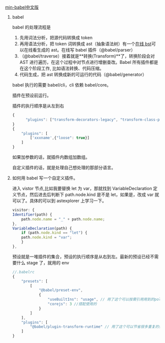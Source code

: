 [min-babel中文版](https://github.com/YongzeYao/the-super-tiny-compiler-CN/blob/master/the-super-tiny-compiler.js)

1. babel

   babel 的处理流程是

   1. 先用词法分析，把源代码转换成 token
   2. 再用语法分析，把 token 词转换成 ast（抽象语法树）有一个[在线 bst](https://astexplorer.net/)可以在线看生成的 ast。在线写 babel 插件（@babel/parser）
   3. （@babel/traverse）接着就是**转换(Transform)**了，转换阶段会对 AST 进行遍历，在这个过程中对节点进行增删查改。Babel 所有插件都是在这个阶段工作, 比如语法转换、代码压缩。
   4. 代码生成，把 ast 转换成新的可运行的代码（@babel/generator）

   babel 执行的需要 babel/cli，cli 依赖 babel/core。

   插件在预设前运行。

   插件的执行顺序是从左到右

   ```js
   {
         "plugins": ["transform-decorators-legacy", "transform-class-properties"]
   }
   {
       "plugins": [
           ['xxxname',{"loose": true}]
       ]
   }
   ```

   如果加参数的话，就插件内数组加数组。

   自定义插件的话，就是处理自己想处理的那部分语言。

2. 如何用 babel 写一个自定义插件。

   进入 vistor 节点,比如我要替换 let 为 var，那就找到 VariableDeclaration 定义节点，然后进去后判断下 path.node.kind 是不是 let，如果是，改成 var 就可以了。具体的可以到 astexplorer 上学习一下。

   ```js
   visitor: {
   Identifier(path) {
       path.node.name = "_" + path.node.name;
   },
   VariableDeclaration(path) {
       if (path.node.kind == "let") {
       path.node.kind = "var";
       }
   },
   ```

   预设就是一堆插件的集合，预设的执行顺序是从右到左。最新的预设已经不需要什么 stage 了，就用的 env

   ```js
   //.babelrc
   {
       "presets": [
           [
               "@babel/preset-env",
               {
                   "useBuiltIns": "usage", // 用了这个可以按需引用用到的polyfill
                   "corejs": 3 //搭配使用的
               }
           ]
       ],
       "plugins": [
           "@babel/plugin-transform-runtime" // 用了这个可以节省很多重复的代码
       ]
   }
   ```
